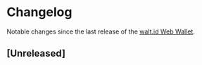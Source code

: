 # Changelog

Notable changes since the last release of the [walt.id Web Wallet](https://github.com/walt-id/waltid-web-wallet/). 

## [Unreleased]
